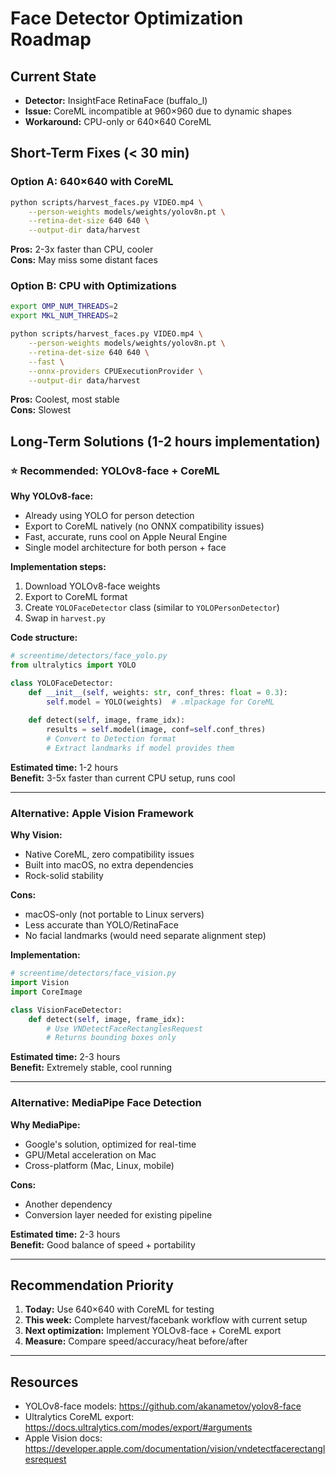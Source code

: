 # Face Detector Optimization Roadmap

## Current State
- **Detector:** InsightFace RetinaFace (buffalo_l)
- **Issue:** CoreML incompatible at 960×960 due to dynamic shapes
- **Workaround:** CPU-only or 640×640 CoreML

## Short-Term Fixes (< 30 min)

### Option A: 640×640 with CoreML
```bash
python scripts/harvest_faces.py VIDEO.mp4 \
    --person-weights models/weights/yolov8n.pt \
    --retina-det-size 640 640 \
    --output-dir data/harvest
```
**Pros:** 2-3x faster than CPU, cooler  
**Cons:** May miss some distant faces

### Option B: CPU with Optimizations
```bash
export OMP_NUM_THREADS=2
export MKL_NUM_THREADS=2

python scripts/harvest_faces.py VIDEO.mp4 \
    --person-weights models/weights/yolov8n.pt \
    --retina-det-size 640 640 \
    --fast \
    --onnx-providers CPUExecutionProvider \
    --output-dir data/harvest
```
**Pros:** Coolest, most stable  
**Cons:** Slowest

## Long-Term Solutions (1-2 hours implementation)

### ⭐ Recommended: YOLOv8-face + CoreML

**Why YOLOv8-face:**
- Already using YOLO for person detection
- Export to CoreML natively (no ONNX compatibility issues)
- Fast, accurate, runs cool on Apple Neural Engine
- Single model architecture for both person + face

**Implementation steps:**
1. Download YOLOv8-face weights
2. Export to CoreML format
3. Create `YOLOFaceDetector` class (similar to `YOLOPersonDetector`)
4. Swap in `harvest.py`

**Code structure:**
```python
# screentime/detectors/face_yolo.py
from ultralytics import YOLO

class YOLOFaceDetector:
    def __init__(self, weights: str, conf_thres: float = 0.3):
        self.model = YOLO(weights)  # .mlpackage for CoreML
    
    def detect(self, image, frame_idx):
        results = self.model(image, conf=self.conf_thres)
        # Convert to Detection format
        # Extract landmarks if model provides them
```

**Estimated time:** 1-2 hours  
**Benefit:** 3-5x faster than current CPU setup, runs cool

---

### Alternative: Apple Vision Framework

**Why Vision:**
- Native CoreML, zero compatibility issues
- Built into macOS, no extra dependencies
- Rock-solid stability

**Cons:**
- macOS-only (not portable to Linux servers)
- Less accurate than YOLO/RetinaFace
- No facial landmarks (would need separate alignment step)

**Implementation:**
```python
# screentime/detectors/face_vision.py
import Vision
import CoreImage

class VisionFaceDetector:
    def detect(self, image, frame_idx):
        # Use VNDetectFaceRectanglesRequest
        # Returns bounding boxes only
```

**Estimated time:** 2-3 hours  
**Benefit:** Extremely stable, cool running

---

### Alternative: MediaPipe Face Detection

**Why MediaPipe:**
- Google's solution, optimized for real-time
- GPU/Metal acceleration on Mac
- Cross-platform (Mac, Linux, mobile)

**Cons:**
- Another dependency
- Conversion layer needed for existing pipeline

**Estimated time:** 2-3 hours  
**Benefit:** Good balance of speed + portability

---

## Recommendation Priority

1. **Today:** Use 640×640 with CoreML for testing
2. **This week:** Complete harvest/facebank workflow with current setup
3. **Next optimization:** Implement YOLOv8-face + CoreML export
4. **Measure:** Compare speed/accuracy/heat before/after

---

## Resources

- YOLOv8-face models: https://github.com/akanametov/yolov8-face
- Ultralytics CoreML export: https://docs.ultralytics.com/modes/export/#arguments
- Apple Vision docs: https://developer.apple.com/documentation/vision/vndetectfacerectanglesrequest
